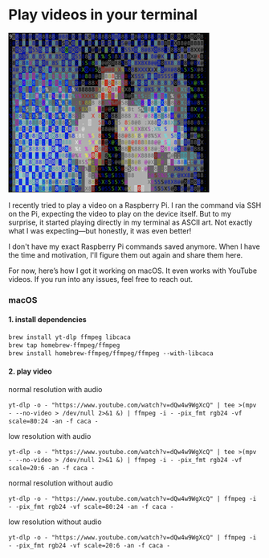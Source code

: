 # Play videos in your terminal

<img src="preview.png" alt="preview" width="400">

I recently tried to play a video on a Raspberry Pi. I ran the command via SSH on the Pi, expecting the video to play on the device itself. But to my surprise, it started playing directly in my terminal as ASCII art. Not exactly what I was expecting—but honestly, it was even better!

I don't have my exact Raspberry Pi commands saved anymore. When I have the time and motivation, I'll figure them out again and share them here.

For now, here’s how I got it working on macOS. It even works with YouTube videos. If you run into any issues, feel free to reach out.

### macOS

#### 1. install dependencies
```
brew install yt-dlp ffmpeg libcaca
brew tap homebrew-ffmpeg/ffmpeg
brew install homebrew-ffmpeg/ffmpeg/ffmpeg --with-libcaca
```

#### 2. play video

normal resolution with audio
```
yt-dlp -o - "https://www.youtube.com/watch?v=dQw4w9WgXcQ" | tee >(mpv - --no-video > /dev/null 2>&1 &) | ffmpeg -i - -pix_fmt rgb24 -vf scale=80:24 -an -f caca -
```

low resolution with audio
```
yt-dlp -o - "https://www.youtube.com/watch?v=dQw4w9WgXcQ" | tee >(mpv - --no-video > /dev/null 2>&1 &) | ffmpeg -i - -pix_fmt rgb24 -vf scale=20:6 -an -f caca -
```

normal resolution without audio
```
yt-dlp -o - "https://www.youtube.com/watch?v=dQw4w9WgXcQ" | ffmpeg -i - -pix_fmt rgb24 -vf scale=80:24 -an -f caca -
```

low resolution without audio
```
yt-dlp -o - "https://www.youtube.com/watch?v=dQw4w9WgXcQ" | ffmpeg -i - -pix_fmt rgb24 -vf scale=20:6 -an -f caca -
```
